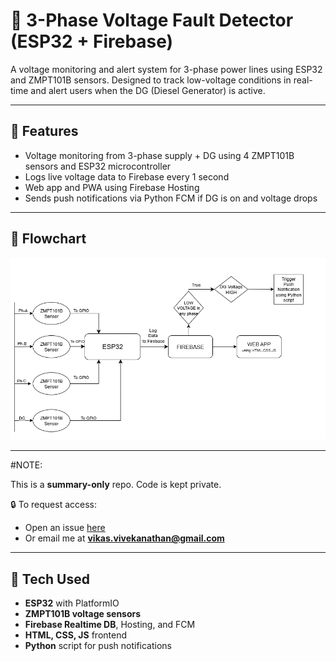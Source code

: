 # 🔌 3-Phase Voltage Fault Detector (ESP32 + Firebase)

A voltage monitoring and alert system for 3-phase power lines using ESP32 and ZMPT101B sensors. Designed to track low-voltage conditions in real-time and alert users when the DG (Diesel Generator) is active.

---

## 🧠 Features
- Voltage monitoring from 3-phase supply + DG using 4 ZMPT101B sensors and ESP32 microcontroller
- Logs live voltage data to Firebase every 1 second
- Web app and PWA using Firebase Hosting
- Sends push notifications via Python FCM if DG is on and voltage drops

---

## 🔁 Flowchart

![Flowchart](Assets/3-Ph_Fault_Detector.drawio.png)

---

#NOTE:

This is a **summary-only** repo. Code is kept private.

🔒 To request access:
- Open an issue [here](https://github.com/Vikas-4444/3-Phase-Voltage-Fault-Detection-Summary/issues/new?title=Request+for+code+access&body=Hi%2C+please+grant+me+access+to+the+private+code+repo+for+this+project.)
- Or email me at **vikas.vivekanathan@gmail.com**

---

## 🧰 Tech Used
- **ESP32** with PlatformIO
- **ZMPT101B voltage sensors**
- **Firebase Realtime DB**, Hosting, and FCM
- **HTML, CSS, JS** frontend
- **Python** script for push notifications
